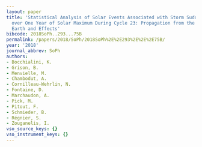 ```yaml
---
layout: paper
title: 'Statistical Analysis of Solar Events Associated with Storm Sudden Commencements
  over One Year of Solar Maximum During Cycle 23: Propagation from the Sun to the
  Earth and Effects'
bibcode: 2018SoPh..293...75B
permalink: /papers/2018/SoPh/2018SoPh%2E%2E293%2E%2E%2E75B/
year: '2018'
journal_abbrev: SoPh
authors:
- Bocchialini, K.
- Grison, B.
- Menvielle, M.
- Chambodut, A.
- Cornilleau-Wehrlin, N.
- Fontaine, D.
- Marchaudon, A.
- Pick, M.
- Pitout, F.
- Schmieder, B.
- Régnier, S.
- Zouganelis, I.
vso_source_keys: {}
vso_instrument_keys: {}
---
```

